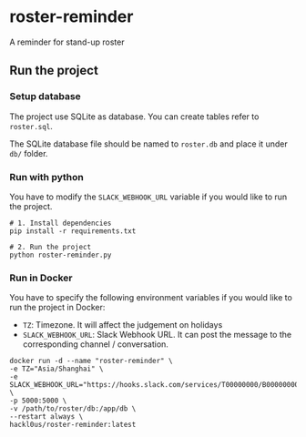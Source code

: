 # roster-reminder
A reminder for stand-up roster

## Run the project

### Setup database
The project use SQLite as database.
You can create tables refer to `roster.sql`.

The SQLite database file should be named to `roster.db` and place it under `db/` folder.

### Run with python
You have to modify the `SLACK_WEBHOOK_URL` variable if you would like to run the project.
```shell
# 1. Install dependencies
pip install -r requirements.txt

# 2. Run the project
python roster-reminder.py
```

### Run in Docker
You have to specify the following environment variables if you would like to run the project in Docker:
* `TZ`: Timezone. It will affect the judgement on holidays
* `SLACK_WEBHOOK_URL`: Slack Webhook URL. It can post the message to the corresponding channel / conversation.

```shell
docker run -d --name "roster-reminder" \
-e TZ="Asia/Shanghai" \
-e SLACK_WEBHOOK_URL="https://hooks.slack.com/services/T00000000/B00000000/XXXXXXXXXXXXXXXXXXXXXXXX" \
-p 5000:5000 \
-v /path/to/roster/db:/app/db \
--restart always \
hackl0us/roster-reminder:latest
```
